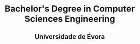 <h1 style="text-align:center;">Bachelor's Degree in Computer Sciences Engineering</h1>
<h2 style="text-align:center;">Universidade de Évora</h1>



